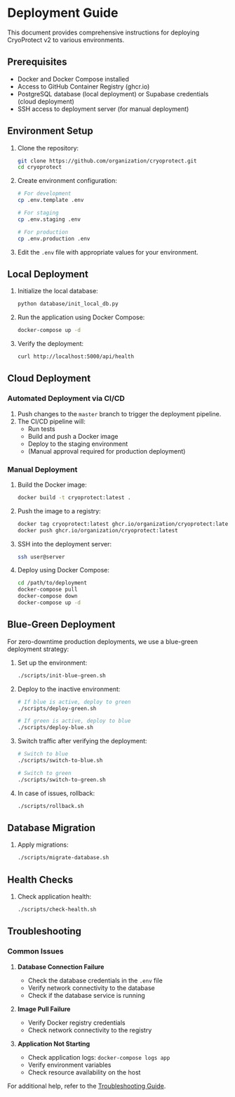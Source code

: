 # Deployment Guide

This document provides comprehensive instructions for deploying CryoProtect v2 to various environments.

## Prerequisites

- Docker and Docker Compose installed
- Access to GitHub Container Registry (ghcr.io)
- PostgreSQL database (local deployment) or Supabase credentials (cloud deployment)
- SSH access to deployment server (for manual deployment)

## Environment Setup

1. Clone the repository:
   ```bash
   git clone https://github.com/organization/cryoprotect.git
   cd cryoprotect
   ```

2. Create environment configuration:
   ```bash
   # For development
   cp .env.template .env
   
   # For staging
   cp .env.staging .env
   
   # For production
   cp .env.production .env
   ```

3. Edit the `.env` file with appropriate values for your environment.

## Local Deployment

1. Initialize the local database:
   ```bash
   python database/init_local_db.py
   ```

2. Run the application using Docker Compose:
   ```bash
   docker-compose up -d
   ```

3. Verify the deployment:
   ```bash
   curl http://localhost:5000/api/health
   ```

## Cloud Deployment

### Automated Deployment via CI/CD

1. Push changes to the `master` branch to trigger the deployment pipeline.
2. The CI/CD pipeline will:
   - Run tests
   - Build and push a Docker image
   - Deploy to the staging environment
   - (Manual approval required for production deployment)

### Manual Deployment

1. Build the Docker image:
   ```bash
   docker build -t cryoprotect:latest .
   ```

2. Push the image to a registry:
   ```bash
   docker tag cryoprotect:latest ghcr.io/organization/cryoprotect:latest
   docker push ghcr.io/organization/cryoprotect:latest
   ```

3. SSH into the deployment server:
   ```bash
   ssh user@server
   ```

4. Deploy using Docker Compose:
   ```bash
   cd /path/to/deployment
   docker-compose pull
   docker-compose down
   docker-compose up -d
   ```

## Blue-Green Deployment

For zero-downtime production deployments, we use a blue-green deployment strategy:

1. Set up the environment:
   ```bash
   ./scripts/init-blue-green.sh
   ```

2. Deploy to the inactive environment:
   ```bash
   # If blue is active, deploy to green
   ./scripts/deploy-green.sh
   
   # If green is active, deploy to blue
   ./scripts/deploy-blue.sh
   ```

3. Switch traffic after verifying the deployment:
   ```bash
   # Switch to blue
   ./scripts/switch-to-blue.sh
   
   # Switch to green
   ./scripts/switch-to-green.sh
   ```

4. In case of issues, rollback:
   ```bash
   ./scripts/rollback.sh
   ```

## Database Migration

1. Apply migrations:
   ```bash
   ./scripts/migrate-database.sh
   ```

## Health Checks

1. Check application health:
   ```bash
   ./scripts/check-health.sh
   ```

## Troubleshooting

### Common Issues

1. **Database Connection Failure**
   - Check the database credentials in the `.env` file
   - Verify network connectivity to the database
   - Check if the database service is running

2. **Image Pull Failure**
   - Verify Docker registry credentials
   - Check network connectivity to the registry

3. **Application Not Starting**
   - Check application logs: `docker-compose logs app`
   - Verify environment variables
   - Check resource availability on the host

For additional help, refer to the [Troubleshooting Guide](./troubleshooting_guide.md).